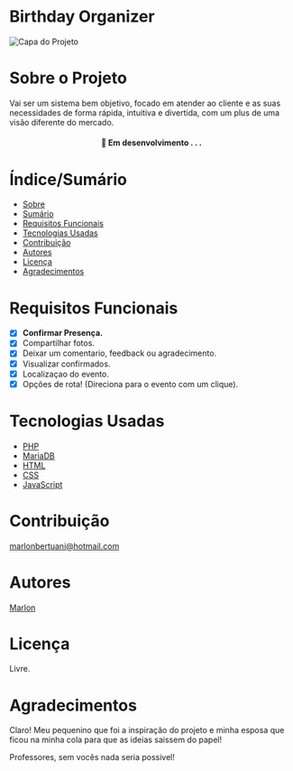 # Birthday Organizer


![Capa do Projeto](https://github.com/marlonbertuani/borganizer/assets/31507265/077e1ba6-fc87-4121-9bb5-21860a3ea713)

# Sobre o Projeto

Vai ser um sistema bem objetivo, focado em atender ao cliente e as suas necessidades de forma rápida, intuitiva e divertida, com um plus de uma visão diferente do mercado.

<h4 align="center"> 
	🚧  Em desenvolvimento . . .
</h4>

# Índice/Sumário

* [Sobre](#sobre-o-projeto)
* [Sumário](#índice/sumário)
* [Requisitos Funcionais](#requisitos-funcionais)
* [Tecnologias Usadas](#tecnologias-usadas)
* [Contribuição](#contribuição)
* [Autores](#autores)
* [Licença](#licença)
* [Agradecimentos](#agradecimentos)


# Requisitos Funcionais 

- [x] **Confirmar Presença.**
- [X] Compartilhar fotos.
- [X] Deixar um comentario, feedback ou agradecimento.
- [X] Visualizar confirmados.
- [X] Localizaçao do evento.
- [X] Opções de rota! (Direciona para o evento com um clique).

# Tecnologias Usadas

- [PHP](https://www.php.net/)
- [MariaDB](https://mariadb.org/)
- [HTML](https://www.w3schools.com/html/html_intro.asp)
- [CSS](https://www.w3.org/TR/css-2023/)
- [JavaScript](https://developer.mozilla.org/pt-BR/docs/Web/JavaScript)

# Contribuição

marlonbertuani@hotmail.com

# Autores

[Marlon](https://github.com/marlonbertuani)

# Licença

Livre.

# Agradecimentos

Claro! Meu pequenino que foi a inspiração do projeto e minha esposa que ficou na minha cola para que as ideias saissem do papel!

Professores, sem vocês nada seria possivel!